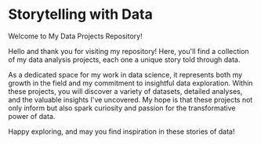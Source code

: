 # Storytelling with Data
Welcome to My Data Projects Repository!

Hello and thank you for visiting my repository! Here, you'll find a collection of my data analysis projects, each one a unique story told through data. 

As a dedicated space for my work in data science, it represents both my growth in the field and my commitment to insightful data exploration.
Within these projects, you will discover a variety of datasets, detailed analyses, and the valuable insights I've uncovered. My hope is that these projects not only inform but also spark curiosity and passion for the transformative power of data.

Happy exploring, and may you find inspiration in these stories of data!
